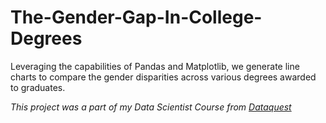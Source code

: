 # The-Gender-Gap-In-College-Degrees
Leveraging the capabilities of Pandas and Matplotlib, we generate line charts to compare the gender disparities across various degrees awarded to graduates.

*This project was a part of my Data Scientist Course from [Dataquest](https://www.dataquest.io/)*
